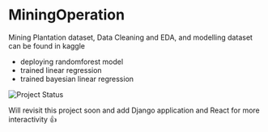 # MiningOperation
Mining Plantation dataset, Data Cleaning and EDA, and modelling
dataset can be found in kaggle
* deploying randomforest model
* trained linear regression
* trained bayesian linear regression

![Project Status](https://img.shields.io/badge/status-in%20progress-yellow)

Will revisit this project soon and add Django application and React for more interactivity 👍
